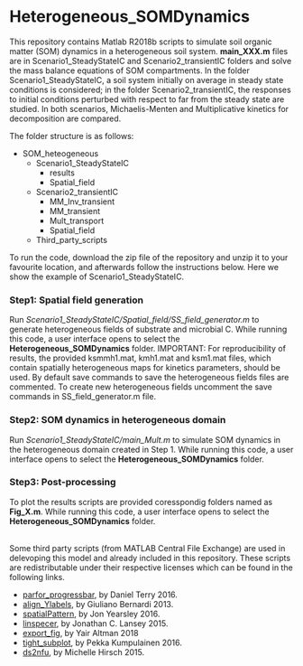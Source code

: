 # Heterogeneous_SOMDynamics

This repository contains Matlab R2018b scripts to simulate soil organic matter (SOM) dynamics in a heterogeneous soil system. **main_XXX.m** files are in Scenario1_SteadyStateIC and Scenario2_transientIC folders and solve the mass balance equations of SOM compartments. In the folder Scenario1_SteadyStateIC, a soil system initially on average in steady state conditions is considered; in the folder Scenario2_transientIC, the responses to initial conditions perturbed with respect to far from the steady state are studied. In both scenarios, Michaelis-Menten and Multiplicative kinetics for decomposition are compared.

The folder structure is as follows:

- SOM_heteogeneous
    - Scenario1_SteadyStateIC
        - results
        - Spatial_field
    - Scenario2_transientIC
        - MM_Inv_transient
		- MM_transient
		- Mult_transport
        - Spatial_field
    - Third_party_scripts


To run the code, download the zip file of the repository and unzip it to your favourite location, and afterwards follow the instructions below. Here we show the example of Scenario1_SteadyStateIC.
<br/>
### Step1: Spatial field generation
Run *Scenario1_SteadyStateIC/Spatial_field/SS_field_generator.m* to generate heterogeneous fields of substrate and microbial C. While running this code, a user interface opens to select the **Heterogeneous_SOMDynamics** folder. IMPORTANT: For reproducibility of results, the provided ksmmh1.mat, kmh1.mat and ksm1.mat files, which contain spatially heterogeneous maps for kinetics parameters, should be used. By default save commands to save the heterogeneous fields files are commented. To create new heterogeneous fields uncomment the save commands in SS_field_generator.m file.
### Step2: SOM dynamics in heterogeneous domain
Run *Scenario1_SteadyStateIC/main_Mult.m* to simulate SOM dynamics in the heterogeneous domain created in Step 1. While running this code, a user interface opens to select the **Heterogeneous_SOMDynamics** folder.
### Step3: Post-processing
To plot the results scripts are provided coresspondig folders named as **Fig_X.m**. While running this code, a user interface opens to select the **Heterogeneous_SOMDynamics** folder.

<br/>
Some third party scripts (from MATLAB Central File Exchange) are used in delevoping this model and already included in this repository. These scripts are redistributable under their respective licenses which can be found in the following links.

* [parfor_progressbar](https://www.mathworks.com/matlabcentral/fileexchange/53773-parfor_progressbar), by Daniel Terry 2016. 
* [align_Ylabels](https://se.mathworks.com/matlabcentral/fileexchange/41701-y-labels-alignment-in-subplots?focused=3788739&tab=function), by Giuliano Bernardi 2013. 
* [spatialPattern](https://se.mathworks.com/matlabcentral/fileexchange/5091-generate-spatial-data), by Jon Yearsley 2016.
* [linspecer]( https://se.mathworks.com/matlabcentral/fileexchange/42673-beautiful-and-distinguishable-line-colors-colormap), by  Jonathan C. Lansey 2015.
* [export_fig](https://se.mathworks.com/matlabcentral/fileexchange/23629-export_fig), by Yair Altman 2018
* [tight_subplot](https://se.mathworks.com/matlabcentral/fileexchange/27991-tight_subplot-nh-nw-gap-marg_h-marg_w), by  Pekka Kumpulainen 2016.
* [ds2nfu](https://se.mathworks.com/matlabcentral/fileexchange/10656-data-space-to-figure-units-conversion), by Michelle Hirsch 2015.
